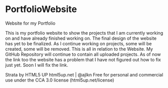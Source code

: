 # PortfolioWebsite
Website for my Portfolio

This is my portfolio website to show the projects that I am currently working on and have already finished working on. The final design of the website has yet to be finalized. 
As I continue working on projects, some will be created, some will be removed. 
This is all in relation to the Website. My GitHub Repository will continue to contain all uploaded projects.
As of now the link too the website has a problem that I have not figured out how to fix just yet.
Soon I will fix the link.


Strata by HTML5 UP
html5up.net | @ajlkn
Free for personal and commercial use under the CCA 3.0 license (html5up.net/license)